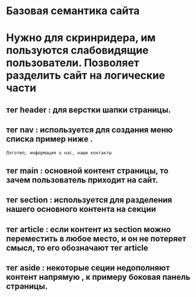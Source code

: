 # Базовая семантика сайта

# Нужно для скринридера, им пользуются слабовидящие пользователи. Позволяет разделить сайт на логические части

## тег header : для верстки шапки страницы. 
## тег nav : используется для создания меню списка пример ниже . 
```
Логотип, информация о нас, наши контакты
```

## тег main : основной контент страницы, то зачем пользователь приходит на сайт.

## тег section : используется для разделения нашего основного контента на секции

## тег article : если контент из section можно переместить в любое место, и он не потеряет смысл, то его обозначают тег article

## тег aside : некоторые сеции недополняют контент напрямую , к примеру боковая панель страницы.

